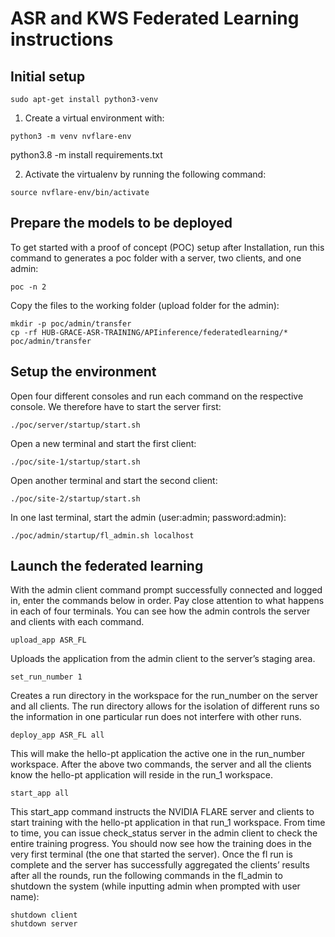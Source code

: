 # ASR and KWS Federated Learning instructions

## Initial setup
```
sudo apt-get install python3-venv
```

1. Create a virtual environment with:

`python3 -m venv nvflare-env
`

python3.8 -m install requirements.txt


2. Activate the virtualenv by running the following command:

`source nvflare-env/bin/activate`

## Prepare the models to be deployed
To get started with a proof of concept (POC) setup after Installation, run this command to generates a poc folder with a server, two clients, and one admin:
```
poc -n 2
```
Copy the files to the working folder (upload folder for the admin):
```
mkdir -p poc/admin/transfer
cp -rf HUB-GRACE-ASR-TRAINING/APIinference/federatedlearning/* poc/admin/transfer
```

## Setup the environment
Open four different consoles and run each command on the respective console. We therefore have to start the server first:
```
./poc/server/startup/start.sh
```
Open a new terminal and start the first client:
```
./poc/site-1/startup/start.sh
```
Open another terminal and start the second client:
```
./poc/site-2/startup/start.sh
```
In one last terminal, start the admin (user:admin; password:admin):

```
./poc/admin/startup/fl_admin.sh localhost    
```

## Launch the federated learning
With the admin client command prompt successfully connected and logged in, enter the commands below in order. 
Pay close attention to what happens in each of four terminals. 
You can see how the admin controls the server and clients with each command.

```
upload_app ASR_FL
```

Uploads the application from the admin client to the server’s staging area.
```
set_run_number 1
```

Creates a run directory in the workspace for the run_number on the server and all clients. The run directory allows for the isolation of different runs so the information in one particular run does not interfere with other runs.
```
deploy_app ASR_FL all
```

This will make the hello-pt application the active one in the run_number workspace. After the above two commands, the server and all the clients know the hello-pt application will reside in the run_1 workspace.
```
start_app all
```

This start_app command instructs the NVIDIA FLARE server and clients to start training with the hello-pt application in that run_1 workspace.
From time to time, you can issue check_status server in the admin client to check the entire training progress.
You should now see how the training does in the very first terminal (the one that started the server).
Once the fl run is complete and the server has successfully aggregated the clients’ results after all the rounds, run the following commands in the fl_admin to shutdown the system (while inputting admin when prompted with user name):

```
shutdown client
shutdown server
```








